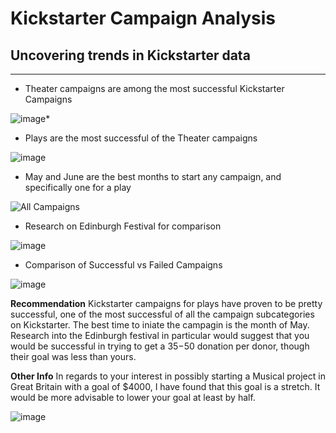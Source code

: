 # Kickstarter Campaign Analysis
## Uncovering trends in Kickstarter data
 - - -
 * Theater campaigns are among the most successful Kickstarter Campaigns
 
 ![image](https://user-images.githubusercontent.com/74118198/99159138-bb07e380-268e-11eb-9ca8-341d2896d78d.png)* 
 
 * Plays are the most successful of the Theater campaigns
 
 ![image](https://user-images.githubusercontent.com/74118198/99159245-b0018300-268f-11eb-80af-4016074d6180.png)
 
 * May and June are the best months to start any campaign, and specifically one for a play
 
 ![All Campaigns](https://user-images.githubusercontent.com/74118198/99159309-1dadaf00-2690-11eb-8f28-fd155bad259b.png)
 
 * Research on Edinburgh Festival for comparison
 
 ![image](https://user-images.githubusercontent.com/74118198/99159385-a298c880-2690-11eb-81b9-2e937a483c41.png)
 
 * Comparison of Successful vs Failed Campaigns
 
 ![image](https://user-images.githubusercontent.com/74118198/99159438-2783e200-2691-11eb-8735-9c72f5bcb9fc.png)
 
 **Recommendation**
 Kickstarter campaigns for plays have proven to be pretty successful, one of the most successful of all the campaign subcategories on Kickstarter. The best time to iniate the campagin is the month of May. Research into the Edinburgh festival in particular would suggest that you would be successful in trying to get a $35-$50 donation per donor, though their goal was less than yours.
 
 **Other Info**
 In regards to your interest in possibly starting a Musical project in Great Britain with a goal of $4000, I have found that this goal is a stretch. It would be more advisable to lower your goal at least by half.   
 
 ![image](https://user-images.githubusercontent.com/74118198/99159580-5babd280-2692-11eb-8cf5-4692e151f99c.png)
